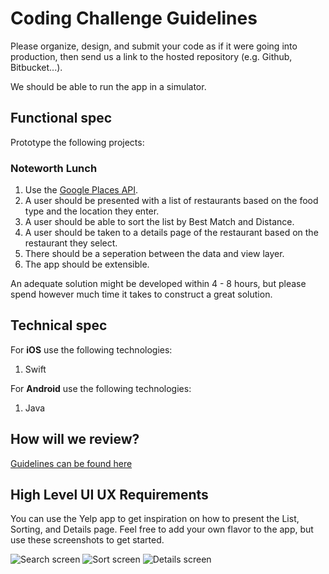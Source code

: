 Coding Challenge Guidelines
===========================

Please organize, design, and submit your code as if it were going into production,
then send us a link to the hosted repository (e.g. Github, Bitbucket...).

We should be able to run the app in a simulator.

Functional spec
---------------

Prototype the following projects:

### Noteworth Lunch

1. Use the [Google Places API](https://developers.google.com/places/web-service/intro).
2. A user should be presented with a list of restaurants based on the food type
and the location they enter.
3. A user should be able to sort the list by Best Match and Distance.
4. A user should be taken to a details page of the restaurant based on the restaurant
they select.
5. There should be a seperation between the data and view layer.
6. The app should be extensible. 

An adequate solution might be developed within 4 - 8 hours, but please spend however much time it takes to construct a great solution.

Technical spec
--------------

For **iOS** use the following technologies:

1. Swift

For **Android** use the following technologies:
1. Java

How will we review?
-------------------

[Guidelines can be found here](https://github.com/datamindedsolutions/coding-challenge)

High Level UI UX Requirements
-----------------------------

You can use the Yelp app to get inspiration on how to present the List, 
Sorting, and Details page. Feel free to add your own flavor to the app, but use 
these screenshots to get started.

![Search screen](images/search.jpg) ![Sort screen](images/sort.jpg) ![Details screen](images/details.jpg)

